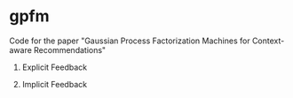 gpfm
====

Code for the paper "Gaussian Process Factorization Machines  for Context-aware Recommendations"

1. Explicit Feedback

2. Implicit Feedback 
